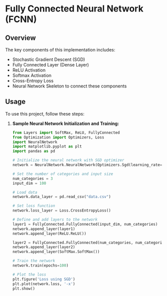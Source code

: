 # Fully Connected Neural Network (FCNN)

## Overview

The key components of this implementation includes:

- Stochastic Gradient Descent (SGD)
- Fully Connected Layer (Dense Layer)
- ReLU Activation
- Softmax Activation
- Cross-Entropy Loss
- Neural Network Skeleton to connect these components


## Usage

To use this project, follow these steps:

1. **Sample Neural Network Initialization and Training:**
   ```python
   from Layers import SoftMax, ReLU, FullyConnected
   from Optimization import Optimizers, Loss
   import NeuralNetwork
   import matplotlib.pyplot as plt
   import pandas as pd

   # Initialize the neural network with SGD optimizer
   network = NeuralNetwork.NeuralNetwork(Optimizers.Sgd(learning_rate=1e-3))

   # Set the number of categories and input size
   num_categories = 3
   input_dim = 100

   # Load data
   network.data_layer = pd.read_csv("data.csv")

   # Set loss function
   network.loss_layer = Loss.CrossEntropyLoss()

   # Define and add layers to the network
   layer1 = FullyConnected.FullyConnected(input_dim, num_categories)
   network.append_layer(layer1)
   network.append_layer(ReLU.ReLU())

   layer2 = FullyConnected.FullyConnected(num_categories, num_categories)
   network.append_layer(layer2)
   network.append_layer(SoftMax.SoftMax())

   # Train the network
   network.train(epochs=100)

   # Plot the loss
   plt.figure('Loss using SGD')
   plt.plot(network.loss, '-x')
   plt.show()

